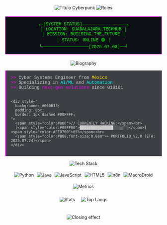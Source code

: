<p align="center">
  <!-- Cabecera con efecto matrix (usando SVG animado) -->
  <img src="https://readme-typing-svg.demolab.com?font=Fira+Code&size=32&duration=3000&pause=1000&color=FF00FF&background=000000&center=true&vCenter=true&width=580&lines=%E2%96%88%E2%96%88%E2%96%88%5BANGELO_ROMANO%5D%E2%96%88%E2%96%88%E2%96%88" alt="Título Cyberpunk"/>
  
  <!-- Subtítulo animado -->
  <img src="https://readme-typing-svg.demolab.com?font=Fira+Code&pause=1500&color=00FF00&center=true&repeat=true&width=580&lines=%3E_AI_ARCHITECT%3A_ACTIVE;%3E%3E_AUTOMATION_SORCERER%3A_ONLINE;%3E%3E%3E_CYBERPUNK_DEVELOPER%3A_SYNCED" alt="Roles"/>
</p>

<!-- Panel de estado con diseño de terminal -->
<div align="center" style="
    background: #0d1117;
    border: 1px solid #FF00FF;
    padding: 15px;
    margin: 20px auto;
    max-width: 700px;
    font-family: 'Courier New', monospace;
    color: #00FF00;
">
  ╭─[SYSTEM STATUS]─────────────────╮<br>
  │ LOCATION: GUADALAJARA_TECHHUB   │<br>
  │ MISSION: BUILDING_THE_FUTURE    │<br>
  │ STATUS: <span style="color:#00FF00">ONLINE</span> 🟢                │<br>
  ╰──────────────────[2025.07.03]──╯
</div>

<!-- Sección "About Me" -->
<div align="center">
  <img src="https://readme-typing-svg.demolab.com?font=Fira+Code&size=24&pause=1000&color=00FFFF&width=500&lines=%3E%3E_BIOGRAPHY_ANALYSIS" alt="Biography"/>
  
  <div style="
    background: rgba(13, 17, 23, 0.8);
    border-left: 3px solid #FF00FF;
    padding: 15px;
    max-width: 650px;
    margin: 15px auto;
    text-align: left;
    font-family: 'Courier New', monospace;
    color: #CCCCCC;
  ">
    <span style="color:#FF00FF">>></span> Cyber Systems Engineer from <span style="color:#FFD700">México</span><br>
    <span style="color:#FF00FF">>></span> Specializing in <span style="color:#00FFFF">AI/ML</span> and <span style="color:#00FFFF">Automation</span><br>
    <span style="color:#FF00FF">>></span> Building <span style="color:#FF00FF">next-gen solutions</span> since 010101<br><br>
    
    <div style="
      background: #000033;
      padding: 8px;
      border: 1px dashed #00FFFF;
    ">
      <span style="color:#888">// CURRENTLY HACKING:</span><br>
      [<span style="color:#00FF00">███████████████░░░░░░░</span>] <span style="color:#FFD700">65%</span><br>
      <span style="color:#888;font-size:0.8em">> PORTFOLIO_V2.0 (ETA: 2025.07.24)</span>
    </div>
  </div>
</div>

<!-- Tech Stack con badges animados -->
<div align="center">
  <img src="https://readme-typing-svg.demolab.com?font=Fira+Code&size=24&pause=1000&color=FF00FF&width=500&lines=%3E%3E_TECHNOLOGY_MATRIX" alt="Tech Stack"/>
  
  <div style="
    display: flex;
    flex-wrap: wrap;
    justify-content: center;
    gap: 10px;
    max-width: 700px;
    margin: 20px auto;
  ">
    <img src="https://img.shields.io/badge/Python-3776AB?style=for-the-badge&logo=python&logoColor=FFDE57&color=2E8B57" alt="Python">
    <img src="https://img.shields.io/badge/Java-007396?style=for-the-badge&logo=java&logoColor=white&color=FF4500" alt="Java">
    <img src="https://img.shields.io/badge/JavaScript-F7DF1E?style=for-the-badge&logo=javascript&logoColor=black" alt="JavaScript">
    <img src="https://img.shields.io/badge/HTML5-E34F26?style=for-the-badge&logo=html5&logoColor=white" alt="HTML5">
    <img src="https://img.shields.io/badge/n8n-4A148C?style=for-the-badge&logo=n8n&logoColor=white" alt="n8n">
    <img src="https://img.shields.io/badge/MacroDroid-FF8C00?style=for-the-badge&logo=android&logoColor=white" alt="MacroDroid">
  </div>
</div>

<!-- GitHub Stats con efecto "hacking" -->
<div align="center">
  <img src="https://readme-typing-svg.demolab.com?font=Fira+Code&size=24&pause=1000&color=00FFFF&width=500&lines=%3E%3E_PERFORMANCE_METRICS" alt="Metrics"/>
  
  <div style="
    display: flex;
    flex-wrap: wrap;
    justify-content: center;
    gap: 20px;
    margin: 25px 0;
  ">
    <img src="https://github-readme-stats.vercel.app/api?username=angeloromano51&show_icons=true&theme=radical&bg_color=0d1117&title_color=FF00FF&text_color=00FF00&icon_color=00FFFF&hide_border=true" alt="Stats"/>
    <img src="https://github-readme-stats.vercel.app/api/top-langs/?username=angeloromano51&layout=compact&theme=radical&bg_color=0d1117&title_color=FF00FF&text_color=00FF00&hide_border=true" alt="Top Langs"/>
  </div>
</div>

<!-- Efecto de cierre con animación -->
<p align="center" style="margin: 40px 0 20px 0;">
  <img src="https://readme-typing-svg.demolab.com?font=Fira+Code&size=18&pause=3000&color=FF00FF&width=600&lines=%3E%3E%3E_SESSION_TERMINATED...;%3E%3E%3E_STAY_WIRED...;%3E%3E%3E_EXECUTION_COMPLETE" alt="Closing effect"/>
</p>
